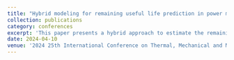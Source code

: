 ```yaml
---
title: "Hybrid modeling for remaining useful life prediction in power module prognosis"
collection: publications
category: conferences
excerpt: 'This paper presents a hybrid approach to estimate the remaining useful life of power electronic modules. It uses Paris law alongside an adaptive polynomial interpolation method to predict the evolution of the module s health indicator'
date: 2024-04-10
venue: '2024 25th International Conference on Thermal, Mechanical and Multi-Physics Simulation and Experiments in Microelectronics and Microsystems (EuroSimE)'
---
```

